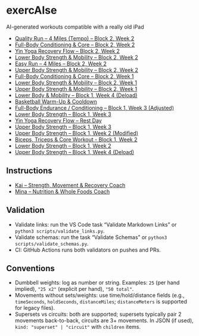 # exercAIse
AI-generated workouts compatible with a really old iPad

- [Quality Run – 4 Miles (Tempo) – Block 2, Week 2](workouts/2-2_Quality_Run_4_Miles_Tempo.md)
- [Full-Body Conditioning & Core – Block 2, Week 2](workouts/2-2_Full_Body_Conditioning_Core.md)
- [Yin Yoga Recovery Flow – Block 2, Week 2](workouts/2-2_Yin_Yoga_Recovery_Flow.md)
- [Lower Body Strength & Mobility – Block 2, Week 2](workouts/2-2_Lower_Body_Strength_Mobility.md)
- [Easy Run – 4 Miles – Block 2, Week 2](workouts/2-2_Easy_Run_4_Miles.md)
- [Upper Body Strength & Mobility – Block 2, Week 2](workouts/2-2_Upper_Body_Strength_Mobility.md)
- [Full-Body Conditioning & Core – Block 2, Week 1](workouts/2-1_Full_Body_Conditioning_Core.md)
- [Lower Body Strength & Mobility – Block 2, Week 1](workouts/2-1_Lower_Body_Strength_Mobility.md)
- [Upper Body Strength & Mobility – Block 2, Week 1](workouts/2-1_Upper_Body_Strength_Mobility.md)
- [Lower Body & Mobility – Block 1, Week 4 (Deload)](workouts/1-4_Lower_Body_Mobility_Deload.md)
- [Basketball Warm-Up & Cooldown](workouts/basketball_warmup_cooldown.md)
- [Full-Body Endurance / Conditioning – Block 1, Week 3 (Adjusted)](workouts/1-3_Full_Body_Endurance_Conditioning_Adjusted.md)
- [Lower Body Strength – Block 1, Week 3](workouts/1-3_Lower_Body_Strength.md)
- [Yin Yoga Recovery Flow – Rest Day](workouts/1-3_recovery_Yin_Yoga_Rest_Day.md)
- [Upper Body Strength – Block 1, Week 3](workouts/1-3_Upper_Body_Strength.md)
- [Upper Body Strength – Block 1, Week 2 (Modified)](workouts/1-2_Upper_Body_Strength_Modified.md)
- [Biceps, Triceps & Core Workout - Block 1, Week 2](workouts/1-2_Biceps_Triceps_Core_Workout.md)
- [Lower Body Strength – Block 1, Week 2](workouts/1-2_Lower_Body.md)
- [Upper Body Strength – Block 1, Week 4 (Deload)](workouts/1-4_Upper_Body_Strength_Deload.md)

## Instructions
- [Kai – Strength, Movement & Recovery Coach](.github/instructions/kai.instructions.md)
- [Mina – Nutrition & Whole Foods Coach](.github/instructions/mina.instructions.md)

## Validation
- Validate links: run the VS Code task “Validate Markdown Links” or `python3 scripts/validate_links.py`.
- Validate schemas: run the task “Validate Schemas” or `python3 scripts/validate_schemas.py`.
 - CI: GitHub Actions runs both validators on pushes and PRs.

## Conventions
- Dumbbell weights: log as number or string. Examples: `25` (per hand implied), `"25 x2"` (explicit per hand), `"50 total"`.
- Movements without sets/weights: use time/hold/distance fields (e.g., `timeSeconds`, `holdSeconds`, `distanceMiles`; `distanceMeters` is supported for legacy files).
- Supersets vs circuits: both are supported; supersets typically pair 2 movements back-to-back, circuits are 3+ movements. In JSON (if used), `kind: "superset" | "circuit"` with `children` items.